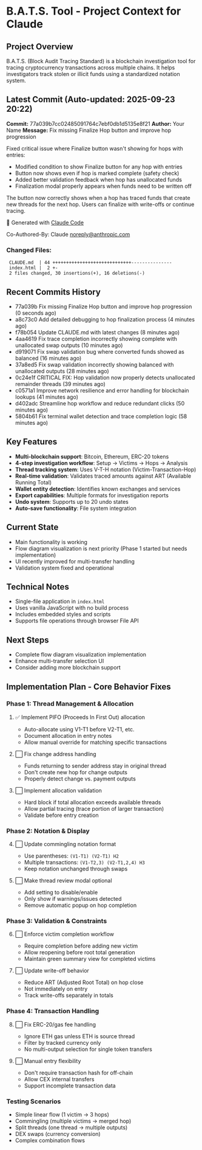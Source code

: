 # B.A.T.S. Tool - Project Context for Claude

## Project Overview
B.A.T.S. (Block Audit Tracing Standard) is a blockchain investigation tool for tracing cryptocurrency transactions across multiple chains. It helps investigators track stolen or illicit funds using a standardized notation system.

## Latest Commit (Auto-updated: 2025-09-23 20:22)

**Commit:** 77a039b7cc02485091764c7ebf0db1d5135e8f21
**Author:** Your Name
**Message:** Fix missing Finalize Hop button and improve hop progression

Fixed critical issue where Finalize button wasn't showing for hops with entries:
- Modified condition to show Finalize button for any hop with entries
- Button now shows even if hop is marked complete (safety check)
- Added better validation feedback when hop has unallocated funds
- Finalization modal properly appears when funds need to be written off

The button now correctly shows when a hop has traced funds that create new threads
for the next hop. Users can finalize with write-offs or continue tracing.

🤖 Generated with [Claude Code](https://claude.ai/code)

Co-Authored-By: Claude <noreply@anthropic.com>

### Changed Files:
```
 CLAUDE.md  | 44 +++++++++++++++++++++++++++++---------------
 index.html |  2 +-
 2 files changed, 30 insertions(+), 16 deletions(-)
```

## Recent Commits History

- 77a039b Fix missing Finalize Hop button and improve hop progression (0 seconds ago)
- a8c73c0 Add detailed debugging to hop finalization process (4 minutes ago)
- f78b054 Update CLAUDE.md with latest changes (8 minutes ago)
- 4aa4619 Fix trace completion incorrectly showing complete with unallocated swap outputs (10 minutes ago)
- d919071 Fix swap validation bug where converted funds showed as balanced (16 minutes ago)
- 37a8ed5 Fix swap validation incorrectly showing balanced with unallocated outputs (28 minutes ago)
- 0c24e1f CRITICAL FIX: Hop validation now properly detects unallocated remainder threads (39 minutes ago)
- c0571a1 Improve network resilience and error handling for blockchain lookups (41 minutes ago)
- d402adc Streamline hop workflow and reduce redundant clicks (50 minutes ago)
- 5804b61 Fix terminal wallet detection and trace completion logic (58 minutes ago)

## Key Features
- **Multi-blockchain support**: Bitcoin, Ethereum, ERC-20 tokens
- **4-step investigation workflow**: Setup → Victims → Hops → Analysis
- **Thread tracking system**: Uses V-T-H notation (Victim-Transaction-Hop)
- **Real-time validation**: Validates traced amounts against ART (Available Running Total)
- **Wallet entity detection**: Identifies known exchanges and services
- **Export capabilities**: Multiple formats for investigation reports
- **Undo system**: Supports up to 20 undo states
- **Auto-save functionality**: File system integration

## Current State
- Main functionality is working
- Flow diagram visualization is next priority (Phase 1 started but needs implementation)
- UI recently improved for multi-transfer handling
- Validation system fixed and operational

## Technical Notes
- Single-file application in `index.html`
- Uses vanilla JavaScript with no build process
- Includes embedded styles and scripts
- Supports file operations through browser File API

## Next Steps
- Complete flow diagram visualization implementation
- Enhance multi-transfer selection UI
- Consider adding more blockchain support

## Implementation Plan - Core Behavior Fixes

### Phase 1: Thread Management & Allocation
1. ✅ Implement PIFO (Proceeds In First Out) allocation
   - Auto-allocate using V1-T1 before V2-T1, etc.
   - Document allocation in entry notes
   - Allow manual override for matching specific transactions

2. ⬜ Fix change address handling
   - Funds returning to sender address stay in original thread
   - Don't create new hop for change outputs
   - Properly detect change vs. payment outputs

3. ⬜ Implement allocation validation
   - Hard block if total allocation exceeds available threads
   - Allow partial tracing (trace portion of larger transaction)
   - Validate before entry creation

### Phase 2: Notation & Display
4. ⬜ Update commingling notation format
   - Use parentheses: `(V1-T1) (V2-T1) H2`
   - Multiple transactions: `(V1-T2,3) (V2-T1,2,4) H3`
   - Keep notation unchanged through swaps

5. ⬜ Make thread review modal optional
   - Add setting to disable/enable
   - Only show if warnings/issues detected
   - Remove automatic popup on hop completion

### Phase 3: Validation & Constraints
6. ⬜ Enforce victim completion workflow
   - Require completion before adding new victim
   - Allow reopening before root total generation
   - Maintain green summary view for completed victims

7. ⬜ Update write-off behavior
   - Reduce ART (Adjusted Root Total) on hop close
   - Not immediately on entry
   - Track write-offs separately in totals

### Phase 4: Transaction Handling
8. ⬜ Fix ERC-20/gas fee handling
   - Ignore ETH gas unless ETH is source thread
   - Filter by tracked currency only
   - No multi-output selection for single token transfers

9. ⬜ Manual entry flexibility
   - Don't require transaction hash for off-chain
   - Allow CEX internal transfers
   - Support incomplete transaction data

### Testing Scenarios
- Simple linear flow (1 victim → 3 hops)
- Commingling (multiple victims → merged hop)
- Split threads (one thread → multiple outputs)
- DEX swaps (currency conversion)
- Complex combination flows
